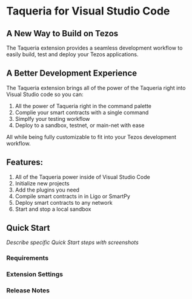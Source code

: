 # Taqueria for Visual Studio Code

## A New Way to Build on Tezos

The Taqueria extension provides a seamless development workflow to easily build, test and deploy your Tezos applications.

## A Better Development Experience
The Taqueria extension brings all of the power of the Taqueria right into Visual Studio code so you can:
1. All the power of Taqueria right in the command palette 
1. Complie your smart contracts with a single command
1. Simplfy your testing workflow
1. Deploy to a sandbox, testnet, or main-net with ease

All while being fully customizable to fit into your Tezos development workflow.

## Features:
1. All of the Taqueria power inside of Visual Studio Code
2. Initialize new projects
3. Add the plugins you need
4. Compile smart contracts in in Ligo or SmartPy
5. Deploy smart contracts to any network
6. Start and stop a local sandbox

## Quick Start

*Describe specific Quick Start steps with screenshots*

### Requirements

### Extension Settings

### Release Notes